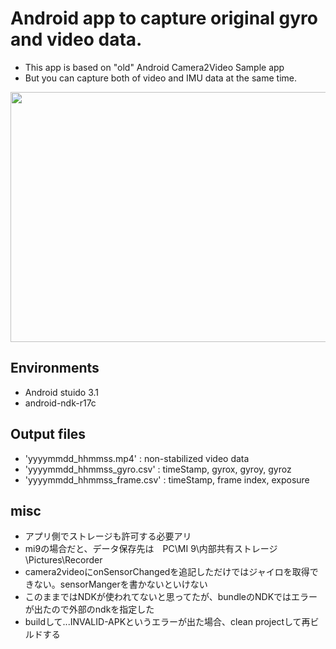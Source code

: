 # Android app to capture original gyro and video data. 

- This app is based on "old" Android Camera2Video Sample app
- But you can capture both of video and IMU data at the same time.
<img src="img/sc.jpg" width="640" height="400" >


## Environments
- Android stuido 3.1
- android-ndk-r17c


## Output files
- 'yyyymmdd_hhmmss.mp4'       : non-stabilized video data
- 'yyyymmdd_hhmmss_gyro.csv'  : timeStamp, gyrox, gyroy, gyroz
- 'yyyymmdd_hhmmss_frame.csv' : timeStamp, frame index, exposure


## misc
 - アプリ側でストレージも許可する必要アリ
 - mi9の場合だと、データ保存先は　PC\MI 9\内部共有ストレージ\Pictures\Recorder
 - camera2videoにonSensorChangedを追記しただけではジャイロを取得できない。sensorMangerを書かないといけない 
 - このままではNDKが使われてないと思ってたが、bundleのNDKではエラーが出たので外部のndkを指定した
 - buildして...INVALID-APKというエラーが出た場合、clean projectして再ビルドする